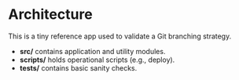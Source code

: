 # Architecture

This is a tiny reference app used to validate a Git branching strategy.

- **src/** contains application and utility modules.
- **scripts/** holds operational scripts (e.g., deploy).
- **tests/** contains basic sanity checks.
